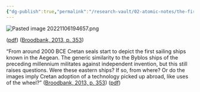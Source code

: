 ```yaml
---
{"dg-publish":true,"permalink":"/research-vault/02-atomic-notes/the-first-depictions-of-aegean-sailing-ships-are-from-crete-circa-2000-bce/"}
---
```


![Pasted image 20221106194657.png](/img/user/zz%20Images%20Dump/Pasted%20image%2020221106194657.png) 

([pdf](zotero://open-pdf/library/items/85K7BT2G?page=329&annotation=Y4EKU67Z)) ([Broodbank, 2013, p. 353](zotero://select/library/items/IR54JIQG))

“From around 2000 BCE Cretan seals start to depict the first sailing ships known in the Aegean. The generic similarity to the Byblos ships of the preceding millennium militates against independent invention, but this still raises questions. Were these eastern ships? If so, from where? Or do the images imply Cretan adoption of a technology picked up abroad, like uses of the wheel?” ([Broodbank, 2013, p. 353](zotero://select/library/items/IR54JIQG)) ([pdf](zotero://open-pdf/library/items/85K7BT2G?page=329&annotation=E37EQMEC))